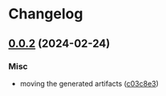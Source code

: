 # Changelog

## [0.0.2](https://github.com/chanzuckerberg/cellxgene-ontology-guide/compare/ontology-assets-v0.0.1...ontology-assets-v0.0.2) (2024-02-24)


### Misc

* moving the generated artifacts ([c03c8e3](https://github.com/chanzuckerberg/cellxgene-ontology-guide/commit/c03c8e353c61c69a807e80ec9d986bb652c41155))
